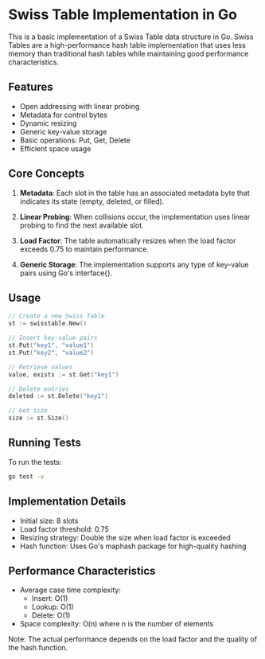 # Swiss Table Implementation in Go

This is a basic implementation of a Swiss Table data structure in Go. Swiss Tables are a high-performance hash table implementation that uses less memory than traditional hash tables while maintaining good performance characteristics.

## Features

- Open addressing with linear probing
- Metadata for control bytes
- Dynamic resizing
- Generic key-value storage
- Basic operations: Put, Get, Delete
- Efficient space usage

## Core Concepts  

1. **Metadata**: Each slot in the table has an associated metadata byte that indicates its state (empty, deleted, or filled).

2. **Linear Probing**: When collisions occur, the implementation uses linear probing to find the next available slot.

3. **Load Factor**: The table automatically resizes when the load factor exceeds 0.75 to maintain performance.

4. **Generic Storage**: The implementation supports any type of key-value pairs using Go's interface{}.

## Usage

```go
// Create a new Swiss Table
st := swisstable.New()

// Insert key-value pairs
st.Put("key1", "value1")
st.Put("key2", "value2")

// Retrieve values
value, exists := st.Get("key1")

// Delete entries
deleted := st.Delete("key1")

// Get size
size := st.Size()
```

## Running Tests

To run the tests:

```bash
go test -v
```

## Implementation Details

- Initial size: 8 slots
- Load factor threshold: 0.75
- Resizing strategy: Double the size when load factor is exceeded
- Hash function: Uses Go's maphash package for high-quality hashing

## Performance Characteristics

- Average case time complexity:
  - Insert: O(1)
  - Lookup: O(1)
  - Delete: O(1)
- Space complexity: O(n) where n is the number of elements

Note: The actual performance depends on the load factor and the quality of the hash function.
